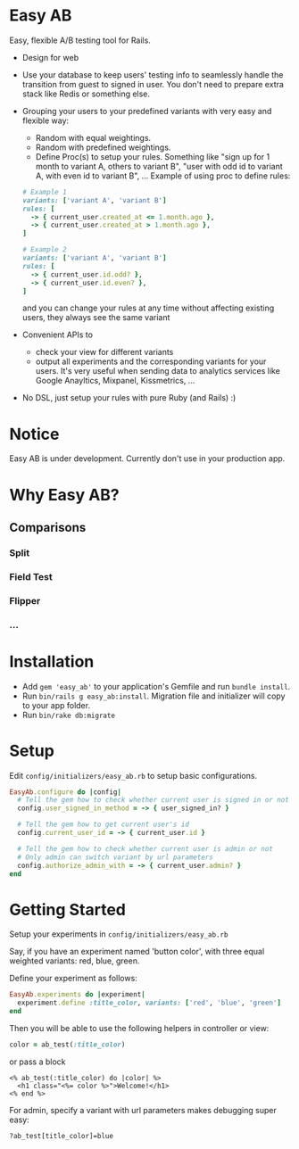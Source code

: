 # Easy AB

Easy, flexible A/B testing tool for Rails.

* Design for web
* Use your database to keep users' testing info to seamlessly handle the transition from guest to signed in user. You don't need to prepare extra stack like Redis or something else.
* Grouping your users to your predefined variants with very easy and flexible way:
  * Random with equal weightings.
  * Random with predefined weightings.
  * Define Proc(s) to setup your rules. Something like "sign up for 1 month to variant A, others to variant B", "user with odd id to variant A, with even id to variant B", ...
  Example of using proc to define rules:

  ```ruby
  # Example 1
  variants: ['variant A', 'variant B']
  rules: [
    -> { current_user.created_at <= 1.month.ago },
    -> { current_user.created_at > 1.month.ago },
  ]

  # Example 2
  variants: ['variant A', 'variant B']
  rules: [
    -> { current_user.id.odd? },
    -> { current_user.id.even? },
  ]
  ```
  and you can change your rules at any time without affecting existing users, they always see the same variant
* Convenient APIs to
  * check your view for different variants
  * output all experiments and the corresponding variants for your users. It's very useful when sending data to analytics services like Google Anayltics, Mixpanel, Kissmetrics, ...
* No DSL, just setup your rules with pure Ruby (and Rails) :)

# Notice
Easy AB is under development. Currently don't use in your production app.

# Why Easy AB?
## Comparisons
### Split
### Field Test
### Flipper
### ...

# Installation

* Add `gem 'easy_ab'` to your application's Gemfile and run `bundle install`.
* Run `bin/rails g easy_ab:install`. Migration file and initializer will copy to your app folder.
* Run `bin/rake db:migrate`

# Setup

Edit `config/initializers/easy_ab.rb` to setup basic configurations.

```ruby
EasyAb.configure do |config|
  # Tell the gem how to check whether current user is signed in or not
  config.user_signed_in_method = -> { user_signed_in? }

  # Tell the gem how to get current user's id
  config.current_user_id = -> { current_user.id }

  # Tell the gem how to check whether current user is admin or not
  # Only admin can switch variant by url parameters
  config.authorize_admin_with = -> { current_user.admin? }
end
```

# Getting Started

Setup your experiments in `config/initializers/easy_ab.rb`

Say, if you have an experiment named 'button color', with three equal weighted variants: red, blue, green.

Define your experiment as follows:

``` ruby
EasyAb.experiments do |experiment|
  experiment.define :title_color, variants: ['red', 'blue', 'green']
end
```

Then you will be able to use the following helpers in controller or view:

```ruby
color = ab_test(:title_color)
```

or pass a block

```erb
<% ab_test(:title_color) do |color| %>
  <h1 class="<%= color %>">Welcome!</h1>
<% end %>
```

For admin, specify a variant with url parameters makes debugging super easy:

```
?ab_test[title_color]=blue
```